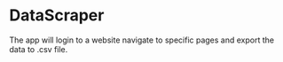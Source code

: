 # DataScraper
The app will login to a website navigate to specific pages and export the data to .csv file.
